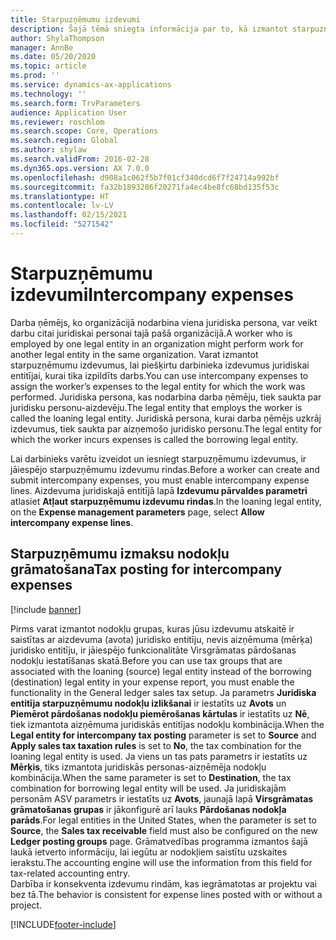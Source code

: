 ```yaml
---
title: Starpuzņēmumu izdevumi
description: Šajā tēmā sniegta informācija par to, kā izmantot starpuzņēmumu izdevumus, lai piešķirtu darbinieka izdevumus juridiskai entitījai, kurai tika izpildīts darbs.
author: ShylaThompson
manager: AnnBe
ms.date: 05/20/2020
ms.topic: article
ms.prod: ''
ms.service: dynamics-ax-applications
ms.technology: ''
ms.search.form: TrvParameters
audience: Application User
ms.reviewer: roschlom
ms.search.scope: Core, Operations
ms.search.region: Global
ms.author: shylaw
ms.search.validFrom: 2016-02-28
ms.dyn365.ops.version: AX 7.0.0
ms.openlocfilehash: d908a1c062f5b7f01cf340dcd6f7f24714a992bf
ms.sourcegitcommit: fa32b1893286f20271fa4ec4be8fc68bd135f53c
ms.translationtype: HT
ms.contentlocale: lv-LV
ms.lasthandoff: 02/15/2021
ms.locfileid: "5271542"
---
```

# <a name="intercompany-expenses"></a><span data-ttu-id="7002e-103">Starpuzņēmumu izdevumi</span><span class="sxs-lookup"><span data-stu-id="7002e-103">Intercompany expenses</span></span>

<span data-ttu-id="7002e-104">Darba ņēmējs, ko organizācijā nodarbina viena juridiska persona, var veikt darbu citai juridiskai personai tajā pašā organizācijā.</span><span class="sxs-lookup"><span data-stu-id="7002e-104">A worker who is employed by one legal entity in an organization might perform work for another legal entity in the same organization.</span></span> <span data-ttu-id="7002e-105">Varat izmantot starpuzņēmumu izdevumus, lai piešķirtu darbinieka izdevumus juridiskai entitījai, kurai tika izpildīts darbs.</span><span class="sxs-lookup"><span data-stu-id="7002e-105">You can use intercompany expenses to assign the worker’s expenses to the legal entity for which the  work was performed.</span></span> <span data-ttu-id="7002e-106">Juridiska persona, kas nodarbina darba ņēmēju, tiek saukta par juridisku personu-aizdevēju.</span><span class="sxs-lookup"><span data-stu-id="7002e-106">The legal entity that employs the worker is called the loaning legal entity.</span></span> <span data-ttu-id="7002e-107">Juridiskā persona, kurai darba ņēmējs uzkrāj izdevumus, tiek saukta par aizņemošo juridisko personu.</span><span class="sxs-lookup"><span data-stu-id="7002e-107">The legal entity for which the worker incurs expenses is called the borrowing legal entity.</span></span> 

<span data-ttu-id="7002e-108">Lai darbinieks varētu izveidot un iesniegt starpuzņēmumu izdevumus, ir jāiespējo starpuzņēmumu izdevumu rindas.</span><span class="sxs-lookup"><span data-stu-id="7002e-108">Before a worker can create and submit intercompany expenses, you must enable intercompany expense lines.</span></span> <span data-ttu-id="7002e-109">Aizdevuma juridiskajā entitījā lapā **Izdevumu pārvaldes parametri** atlasiet **Atļaut starpuzņēmumu izdevumu rindas**.</span><span class="sxs-lookup"><span data-stu-id="7002e-109">In the loaning legal entity, on the **Expense management parameters** page, select **Allow intercompany expense lines**.</span></span> 

## <a name="tax-posting-for-intercompany-expenses"></a><span data-ttu-id="7002e-110">Starpuzņēmumu izmaksu nodokļu grāmatošana</span><span class="sxs-lookup"><span data-stu-id="7002e-110">Tax posting for intercompany expenses</span></span>

[!include [banner](../includes/banner.md)]

<span data-ttu-id="7002e-111">Pirms varat izmantot nodokļu grupas, kuras jūsu izdevumu atskaitē ir saistītas ar aizdevuma (avota) juridisko entitīju, nevis aizņēmuma (mērķa) juridisko entitīju, ir jāiespējo funkcionalitāte Virsgrāmatas pārdošanas nodokļu iestatīšanas skatā.</span><span class="sxs-lookup"><span data-stu-id="7002e-111">Before you can use tax groups that are associated with the loaning (source) legal entity instead of the borrowing (destination) legal entity in your expense report, you must enable the functionality in the General ledger sales tax setup.</span></span> <span data-ttu-id="7002e-112">Ja parametrs **Juridiska entitīja starpuzņēmumu nodokļu izlikšanai** ir iestatīts uz **Avots** un **Piemērot pārdošanas nodokļu piemērošanas kārtulas** ir iestatīts uz **Nē**, tiek izmantota aizņēmuma juridiskās entitījas nodokļu kombinācija.</span><span class="sxs-lookup"><span data-stu-id="7002e-112">When the **Legal entity for intercompany tax posting** parameter is set to **Source** and **Apply sales tax taxation rules** is set to **No**, the tax combination for the loaning legal entity is used.</span></span> <span data-ttu-id="7002e-113">Ja viens un tas pats parametrs ir iestatīts uz **Mērķis**, tiks izmantota juridiskās personas-aizņēmēja nodokļu kombinācija.</span><span class="sxs-lookup"><span data-stu-id="7002e-113">When the same parameter is set to **Destination**, the tax combination for borrowing legal entity will be used.</span></span> <span data-ttu-id="7002e-114">Ja juridiskajām personām ASV parametrs ir iestatīts uz **Avots**, jaunajā lapā **Virsgrāmatas grāmatošanas grupas** ir jākonfigurē arī lauks **Pārdošanas nodokļa parāds**.</span><span class="sxs-lookup"><span data-stu-id="7002e-114">For legal entities in the United States, when the parameter is set to **Source**, the **Sales tax receivable** field must also be configured on the new **Ledger posting groups** page.</span></span> <span data-ttu-id="7002e-115">Grāmatvedības programma izmantos šajā laukā ietverto informāciju, lai iegūtu ar nodokļiem saistītu uzskaites ierakstu.</span><span class="sxs-lookup"><span data-stu-id="7002e-115">The accounting engine will use the information from this field for tax-related accounting entry.</span></span>   
<span data-ttu-id="7002e-116">Darbība ir konsekventa izdevumu rindām, kas iegrāmatotas ar projektu vai bez tā.</span><span class="sxs-lookup"><span data-stu-id="7002e-116">The behavior is consistent for expense lines posted with or without a project.</span></span>  


[!INCLUDE[footer-include](../includes/footer-banner.md)]